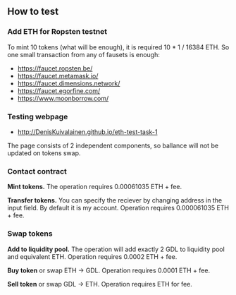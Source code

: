 ## How to test
### Add ETH for Ropsten testnet
To mint 10 tokens (what will be enough), it is required 10 * 1 / 16384 ETH. So one small transaction from any of fausets is enough:
* https://faucet.ropsten.be/
* https://faucet.metamask.io/
* https://faucet.dimensions.network/
* https://faucet.egorfine.com/
* https://www.moonborrow.com/

### Testing webpage
* http://DenisKuivalainen.github.io/eth-test-task-1

The page consists of 2 independent components, so ballance will not be updated on tokens swap.

### Contact contract
**Mint tokens.** The operation requires 0.00061035 ETH + fee.

**Transfer tokens.** You can specify the reciever by changing address in the input field. By default it is my account. Operation requires 0.000061035 ETH + fee.

### Swap tokens
**Add to liquidity pool.** The operation will add exactly 2 GDL to liquidity pool and equivalent ETH. Operation requires 0.0002 ETH + fee.

**Buy token** or swap ETH -> GDL. Operation requires 0.0001 ETH + fee.

**Sell token** or swap GDL -> ETH. Operation requires ETH for fee.